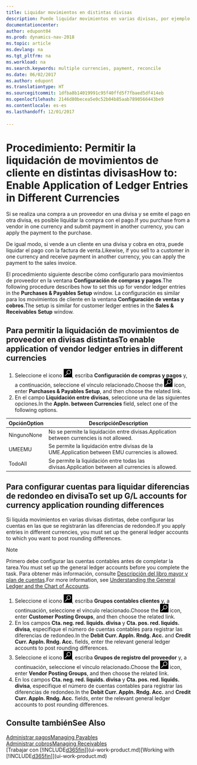 ```yaml
---
title: Liquidar movimientos en distintas divisas
description: Puede liquidar movimientos en varias divisas, por ejemplo, si vende a un cliente en una divisa y cobra en otra.
documentationcenter: 
author: edupont04
ms.prod: dynamics-nav-2018
ms.topic: article
ms.devlang: na
ms.tgt_pltfrm: na
ms.workload: na
ms.search.keywords: multiple currencies, payment, reconcile
ms.date: 06/02/2017
ms.author: edupont
ms.translationtype: HT
ms.sourcegitcommit: 1dfba8b14019991c95f40ffd5f7fbaed5df414eb
ms.openlocfilehash: 2146d80becea5e0c52b04b85aab7890566443be9
ms.contentlocale: es-es
ms.lasthandoff: 12/01/2017

---
```

# <a name="how-to-enable-application-of-ledger-entries-in-different-currencies"></a><span data-ttu-id="e2304-103">Procedimiento: Permitir la liquidación de movimientos de cliente en distintas divisas</span><span class="sxs-lookup"><span data-stu-id="e2304-103">How to: Enable Application of Ledger Entries in Different Currencies</span></span>
<span data-ttu-id="e2304-104">Si se realiza una compra a un proveedor en una divisa y se emite el pago en otra divisa, es posible liquidar la compra con el pago.</span><span class="sxs-lookup"><span data-stu-id="e2304-104">If you purchase from a vendor in one currency and submit payment in another currency, you can apply the payment to the purchase.</span></span>

<span data-ttu-id="e2304-105">De igual modo, si vende a un cliente en una divisa y cobra en otra, puede liquidar el pago con la factura de venta.</span><span class="sxs-lookup"><span data-stu-id="e2304-105">Likewise, if you sell to a customer in one currency and receive payment in another currency, you can apply the payment to the sales invoice.</span></span>

<span data-ttu-id="e2304-106">El procedimiento siguiente describe cómo configurarlo para movimientos de proveedor en la ventana **Configuración de compras y pagos**.</span><span class="sxs-lookup"><span data-stu-id="e2304-106">The following procedure describes how to set this up for vendor ledger entries in the **Purchases & Payables Setup** window.</span></span> <span data-ttu-id="e2304-107">La configuración es similar para los movimientos de cliente en la ventana **Configuración de ventas y cobros**.</span><span class="sxs-lookup"><span data-stu-id="e2304-107">The setup is similar for customer ledger entries in the **Sales & Receivables Setup** window.</span></span>

## <a name="to-enable-application-of-vendor-ledger-entries-in-different-currencies"></a><span data-ttu-id="e2304-108">Para permitir la liquidación de movimientos de proveedor en divisas distintas</span><span class="sxs-lookup"><span data-stu-id="e2304-108">To enable application of vendor ledger entries in different currencies</span></span>
1. <span data-ttu-id="e2304-109">Seleccione el icono ![Buscar página o informe](media/ui-search/search_small.png "icono Buscar página o informe"), escriba **Configuración de compras y pagos** y, a continuación, seleccione el vínculo relacionado.</span><span class="sxs-lookup"><span data-stu-id="e2304-109">Choose the ![Search for Page or Report](media/ui-search/search_small.png "Search for Page or Report icon") icon, enter **Purchases & Payables Setup**, and then choose the related link.</span></span>
2. <span data-ttu-id="e2304-110">En el campo **Liquidación entre divisas**, seleccione una de las siguientes opciones.</span><span class="sxs-lookup"><span data-stu-id="e2304-110">In the **Appln. between Currencies** field, select one of the following options.</span></span>

| <span data-ttu-id="e2304-111">Opción</span><span class="sxs-lookup"><span data-stu-id="e2304-111">Option</span></span> | <span data-ttu-id="e2304-112">Descripción</span><span class="sxs-lookup"><span data-stu-id="e2304-112">Description</span></span> |
| --- | --- |
| <span data-ttu-id="e2304-113">Ninguno</span><span class="sxs-lookup"><span data-stu-id="e2304-113">None</span></span> |<span data-ttu-id="e2304-114">No se permite la liquidación entre divisas.</span><span class="sxs-lookup"><span data-stu-id="e2304-114">Application between currencies is not allowed.</span></span> |
| <span data-ttu-id="e2304-115">UME</span><span class="sxs-lookup"><span data-stu-id="e2304-115">EMU</span></span> |<span data-ttu-id="e2304-116">Se permite la liquidación entre divisas de la UME.</span><span class="sxs-lookup"><span data-stu-id="e2304-116">Application between EMU currencies is allowed.</span></span> |
| <span data-ttu-id="e2304-117">Todo</span><span class="sxs-lookup"><span data-stu-id="e2304-117">All</span></span> |<span data-ttu-id="e2304-118">Se permite la liquidación entre todas las divisas.</span><span class="sxs-lookup"><span data-stu-id="e2304-118">Application between all currencies is allowed.</span></span> |

## <a name="to-set-up-gl-accounts-for-currency-application-rounding-differences"></a><span data-ttu-id="e2304-119">Para configurar cuentas para liquidar diferencias de redondeo en divisa</span><span class="sxs-lookup"><span data-stu-id="e2304-119">To set up G/L accounts for currency application rounding differences</span></span>  
<span data-ttu-id="e2304-120">Si liquida movimientos en varias divisas distintas, debe configurar las cuentas en las que se registrarán las diferencias de redondeo.</span><span class="sxs-lookup"><span data-stu-id="e2304-120">If you apply entries in different currencies, you must set up the general ledger accounts to which you want to post rounding differences.</span></span>  

> [!NOTE]  
>  <span data-ttu-id="e2304-121">Primero debe configurar las cuentas contables antes de completar la tarea.</span><span class="sxs-lookup"><span data-stu-id="e2304-121">You must set up the general ledger accounts before you complete the task.</span></span> <span data-ttu-id="e2304-122">Para obtener más información, consulte [Descripción del libro mayor y plan de cuentas](finance-general-ledger.md).</span><span class="sxs-lookup"><span data-stu-id="e2304-122">For more information, see [Understanding the General Ledger and the Chart of Accounts](finance-general-ledger.md).</span></span>

1. <span data-ttu-id="e2304-123">Seleccione el icono ![Buscar página o informe](media/ui-search/search_small.png "icono Buscar página o informe"), escriba **Grupos contables clientes** y, a continuación, seleccione el vínculo relacionado.</span><span class="sxs-lookup"><span data-stu-id="e2304-123">Choose the ![Search for Page or Report](media/ui-search/search_small.png "Search for Page or Report icon") icon, enter **Customer Posting Groups**, and then choose the related link.</span></span>  
2. <span data-ttu-id="e2304-124">En los campos **Cta. neg. red. liquids. divisa** y **Cta. pos. red. liquids. divisa**, especifique el número de cuentas contables para registrar las diferencias de redondeo.</span><span class="sxs-lookup"><span data-stu-id="e2304-124">In the **Debit Curr. Appln. Rndg. Acc.** and **Credit Curr. Appln. Rndg. Acc.** fields, enter the relevant general ledger accounts to post rounding differences.</span></span>  
3. <span data-ttu-id="e2304-125">Seleccione el icono ![Buscar página o informe](media/ui-search/search_small.png "icono Buscar página o informe"), escriba **Grupos de registro del proveedor** y, a continuación, seleccione el vínculo relacionado.</span><span class="sxs-lookup"><span data-stu-id="e2304-125">Choose the ![Search for Page or Report](media/ui-search/search_small.png "Search for Page or Report icon") icon, enter **Vendor Posting Groups**, and then choose the related link.</span></span>  
4. <span data-ttu-id="e2304-126">En los campos **Cta. neg. red. liquids. divisa** y **Cta. pos. red. liquids. divisa**, especifique el número de cuentas contables para registrar las diferencias de redondeo.</span><span class="sxs-lookup"><span data-stu-id="e2304-126">In the **Debit Curr. Appln. Rndg. Acc.** and **Credit Curr. Appln. Rndg. Acc.** fields, enter the relevant general ledger accounts to post rounding differences.</span></span>  

## <a name="see-also"></a><span data-ttu-id="e2304-127">Consulte también</span><span class="sxs-lookup"><span data-stu-id="e2304-127">See Also</span></span>
[<span data-ttu-id="e2304-128">Administrar pagos</span><span class="sxs-lookup"><span data-stu-id="e2304-128">Managing Payables</span></span>](payables-manage-payables.md)  
[<span data-ttu-id="e2304-129">Administrar cobros</span><span class="sxs-lookup"><span data-stu-id="e2304-129">Managing Receivables</span></span>](receivables-manage-receivables.md)  
<span data-ttu-id="e2304-130">[Trabajar con [!INCLUDE[d365fin](includes/d365fin_md.md)]](ui-work-product.md)</span><span class="sxs-lookup"><span data-stu-id="e2304-130">[Working with [!INCLUDE[d365fin](includes/d365fin_md.md)]](ui-work-product.md)</span></span>

